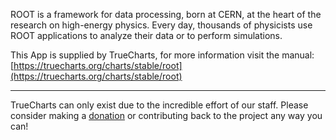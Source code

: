 ROOT is a framework for data processing, born at CERN, at the heart of the research on high-energy physics. Every day, thousands of physicists use ROOT applications to analyze their data or to perform simulations.

This App is supplied by TrueCharts, for more information visit the manual: [https://truecharts.org/charts/stable/root](https://truecharts.org/charts/stable/root)

---

TrueCharts can only exist due to the incredible effort of our staff.
Please consider making a [donation](https://truecharts.org/sponsor) or contributing back to the project any way you can!
